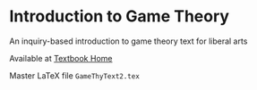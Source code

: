 # Introduction to Game Theory

An inquiry-based introduction to game theory text for liberal arts

Available at [Textbook Home](https://catfiles.linfield.edu/People/Faculty/jfirkins/public/IBLGame/IBLGameTheorymain.html)

Master LaTeX file `GameThyText2.tex`